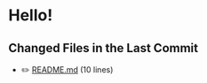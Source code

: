# Hello!

<!-- CHANGED_FILES_START -->
## Changed Files in the Last Commit
- ✏️ [README.md](./README.md) (10 lines)
<!-- CHANGED_FILES_END -->
